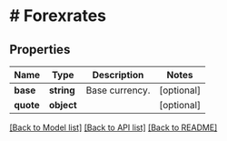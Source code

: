 # # Forexrates

## Properties

Name | Type | Description | Notes
------------ | ------------- | ------------- | -------------
**base** | **string** | Base currency. | [optional]
**quote** | **object** |  | [optional]

[[Back to Model list]](../../README.md#models) [[Back to API list]](../../README.md#endpoints) [[Back to README]](../../README.md)
